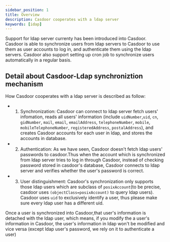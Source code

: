 ```yaml
---
sidebar_position: 1
title: Overview
description: Casdoor cooperates with a ldap server
keywords: [idap]
---
```


Support for ldap server currenty has been introduced into Casdoor. Casdoor is able to synchronize users from ldap servers to Casdoor to use them as user accounts to log in, and authenticate them using the ldap servers. Casdoor also support setting up cron job to synchronize users automatically in a regular basis.
## Detail about Casdoor-Ldap synchroniztion mechanism
How Casdoor cooperates with a ldap server is described as follow:

- 1. Synchronization: Casdoor can connect to ldap server fetch users' infomation, reads all users' information (include `uidNumber`,`uid`, `cn`, `gidNumber`, `mail`, `email`, `emailAddress`, `telephoneNumber`, `mobile`, `mobileTelephoneNumber`, `registeredAddress`, `postalAddress`), and creates Casdoor accounts for each user in ldap, and stores the accounts in database.

- 2. Authentication: As we have seen, Casdoor doesn't fetch ldap users' passwords to casdoor.Thus when the account which is synchronized from ldap server tries to log in through Casdoor, instead of checking password stored in casdoor's database, Casdoor connects to ldap server and verifies whether the user's password is correct.  

- 3. User distinguishment: Casdoor's synchronization only supports those ldap users which are subclass of `posixAccount`(to be precise, casdoor uses `(objectClass=posixAccount)` to query ldap users). Casdoor uses `uid` to exclusively identify a user, thus please make sure every ldap user has a different uid.

Once a user is synchronized into Casdoor,that user's information is detached with the ldap user, which means, if you modify the a user's information in Casdoor, the user's information in ldap won't be modified and vice versa (except ldap user's password, we rely on it to authenticate a user)





